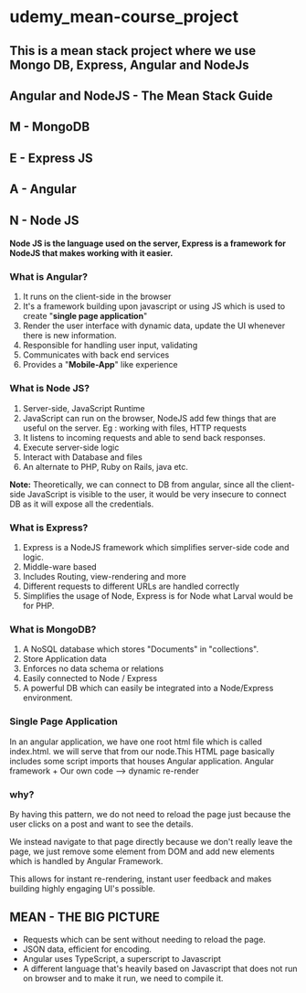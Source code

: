 # udemy_mean-course_project
## This is a mean stack project where we use Mongo DB, Express, Angular and NodeJs

## Angular and NodeJS - The Mean Stack Guide

## M - MongoDB 
## E - Express JS
## A - Angular
## N - Node JS


#### Node JS is the language used on the server, Express is a framework for NodeJS that makes working with it easier.

### What is Angular?

 1. It runs on the client-side in the browser
 2. It's a framework building upon javascript or using JS which is used to create "**single page application**"
 3. Render the user interface with dynamic data, update the UI whenever there is new information.
 4. Responsible for handling user input, validating
 5. Communicates with back end services
 6. Provides a "**Mobile-App**" like experience

### What is Node JS?

 1. Server-side, JavaScript Runtime
 2. JavaScript can run on the browser, NodeJS add few things that are useful on the server. Eg : working with files, HTTP requests
 3. It listens to incoming requests and able to send back responses.
 4. Execute server-side logic
 5. Interact with Database and files
 6. An alternate to PHP, Ruby on Rails, java etc.

 **Note:** Theoretically, we can connect to DB from angular, since all the client-side JavaScript is visible to the user, it would be very insecure to connect DB as it will expose all the credentials.

### What is Express?

 1. Express is a NodeJS framework which simplifies server-side code and logic.
 2. Middle-ware based
 3. Includes Routing, view-rendering and more
 4. Different requests to different URLs are handled correctly
 5. Simplifies the usage of Node, Express is for Node what Larval would be for PHP.

### What is MongoDB?

 1. A NoSQL database which stores "Documents" in "collections".
 2. Store Application data
 3. Enforces no data schema or relations
 4. Easily connected to Node / Express
 5. A powerful DB which can easily be integrated into a Node/Express environment.

###  Single Page Application
In an angular application, we have one root html file which is called index.html. we will serve that from our node.This HTML page basically includes some script imports that houses Angular application. 
Angular framework + Our own code --> dynamic re-render

###  why?
By having this pattern, we do not need to reload the page just because the user clicks on a post and want to see the details.

We instead navigate to that page directly because we don't really leave the page, we just remove some element from DOM and add new elements which is handled by Angular Framework.

This allows for instant re-rendering, instant user feedback and makes building highly engaging UI's possible.

## MEAN - THE BIG PICTURE

 - Requests which can be sent without needing to reload the page.
 - JSON data, efficient for encoding.
 - Angular uses TypeScript, a superscript to Javascript
 - A different language that's heavily based on Javascript that does not run on browser and to make it run, we need to compile it.  
